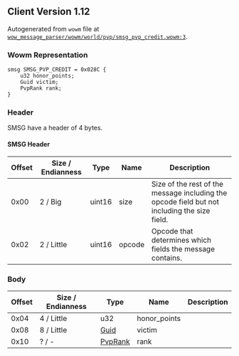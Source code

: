 ## Client Version 1.12

Autogenerated from `wowm` file at [`wow_message_parser/wowm/world/pvp/smsg_pvp_credit.wowm:3`](https://github.com/gtker/wow_messages/tree/main/wow_message_parser/wowm/world/pvp/smsg_pvp_credit.wowm#L3).

### Wowm Representation
```rust,ignore
smsg SMSG_PVP_CREDIT = 0x028C {
    u32 honor_points;
    Guid victim;
    PvpRank rank;
}
```
### Header
SMSG have a header of 4 bytes.

#### SMSG Header
| Offset | Size / Endianness | Type   | Name   | Description |
| ------ | ----------------- | ------ | ------ | ----------- |
| 0x00   | 2 / Big           | uint16 | size   | Size of the rest of the message including the opcode field but not including the size field.|
| 0x02   | 2 / Little        | uint16 | opcode | Opcode that determines which fields the message contains.|
### Body
| Offset | Size / Endianness | Type | Name | Description |
| ------ | ----------------- | ---- | ---- | ----------- |
| 0x04 | 4 / Little | u32 | honor_points |  |
| 0x08 | 8 / Little | [Guid](../spec/packed-guid.md) | victim |  |
| 0x10 | ? / - | [PvpRank](pvprank.md) | rank |  |

